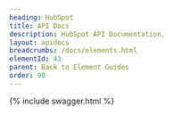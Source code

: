 ```yaml
---
heading: HubSpot
title: API Docs
description: HubSpot API Documentation.
layout: apidocs
breadcrumbs: /docs/elements.html
elementId: 43
parent: Back to Element Guides
order: 90
---
```


{% include swagger.html %}
